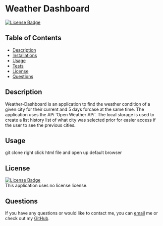 # Weather Dashboard
[![License Badge]()]()
  ## Table of Contents
  - [Description](#Description)
  - [Installations](#Installations)
  - [Usage](#Usage)
  - [Tests](#Tests)
  - [License](#License)
  - [Questions](#Questions)
  ## Description
  Weather-Dashboard is an application to find the weather condition of a given city for their current and 5 days forcase at the same time. The application uses the APi 'Open     Weather APi'. The local storage is used to create a list history list of what city was selected prior for easier access if the user to see the previous cities.
  
  ## Usage
  git clone right click html file and open up default browser
  
  ## License
  [![License Badge]()]()
  </br>
  This application uses no license license. 
  ## Questions 
  If you have any questions or would like to contact me, you can [email](mailto:quynhndinh96@gmail.com) me
  or check out my [GitHub](https://github.com/quynhndinh).
